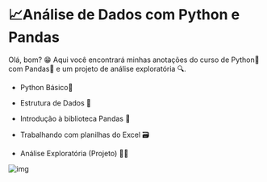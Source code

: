 # 📈Análise de Dados com Python e Pandas 

Olá, bom? 😁 Aqui você encontrará minhas anotações do curso de Python🐍 com Pandas🐼 e um projeto de análise exploratória 🔍.

- Python Básico🐍
- Estrutura de Dados 👷

- Introdução à biblioteca Pandas 🐼
- Trabalhando com planilhas do Excel 🗃️
- Análise Exploratória (Projeto) 🧑‍💻



![img](https://media.tenor.com/lvLaG5hPCncAAAAC/data-analysis.gif)
